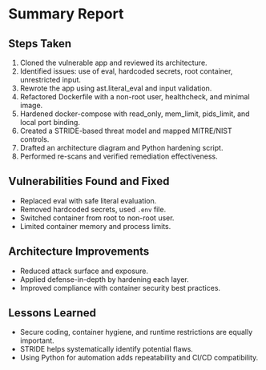 # Summary Report

## Steps Taken
1. Cloned the vulnerable app and reviewed its architecture.
2. Identified issues: use of eval, hardcoded secrets, root container, unrestricted input.
3. Rewrote the app using ast.literal_eval and input validation.
4. Refactored Dockerfile with a non-root user, healthcheck, and minimal image.
5. Hardened docker-compose with read_only, mem_limit, pids_limit, and local port binding.
6. Created a STRIDE-based threat model and mapped MITRE/NIST controls.
7. Drafted an architecture diagram and Python hardening script.
8. Performed re-scans and verified remediation effectiveness.

## Vulnerabilities Found and Fixed
- Replaced eval with safe literal evaluation.
- Removed hardcoded secrets, used `.env` file.
- Switched container from root to non-root user.
- Limited container memory and process limits.

## Architecture Improvements
- Reduced attack surface and exposure.
- Applied defense-in-depth by hardening each layer.
- Improved compliance with container security best practices.

## Lessons Learned
- Secure coding, container hygiene, and runtime restrictions are equally important.
- STRIDE helps systematically identify potential flaws.
- Using Python for automation adds repeatability and CI/CD compatibility.
